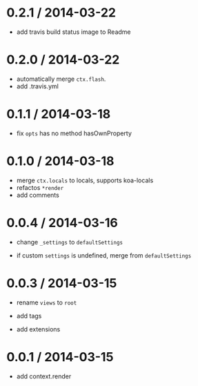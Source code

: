 
0.2.1 / 2014-03-22
==================

* add travis build status image to Readme

0.2.0 / 2014-03-22
==================

* automatically merge `ctx.flash`.
* add .travis.yml

0.1.1 / 2014-03-18
==================

* fix `opts` has no method hasOwnProperty

0.1.0 / 2014-03-18
==================

* merge `ctx.locals` to locals, supports koa-locals
* refactos `*render`
* add comments

0.0.4 / 2014-03-16
==================

* change `_settings` to `defaultSettings`

* if custom `settings` is undefined, merge from `defaultSettings`

0.0.3 / 2014-03-15
==================

  * rename `views` to `root`

  * add tags

  * add extensions

0.0.1 / 2014-03-15
==================

  * add context.render
